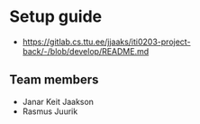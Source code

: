 # Setup guide
* https://gitlab.cs.ttu.ee/jjaaks/iti0203-project-back/-/blob/develop/README.md

## Team members
* Janar Keit Jaakson
* Rasmus Juurik
